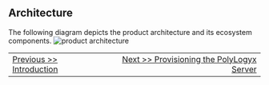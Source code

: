 Architecture
------------

The following diagram depicts the product architecture and its ecosystem
components.
![product architecture](https://github.com/preetpoly/test/blob/master/Presentation2.png)



|										|																							|
|:---									|													   								    ---:|
|[Previous >> Introduction](Readme.md)  | [Next >> Provisioning the PolyLogyx Server](../02_Provisioning_Polylogyx_Server/Readme.md)|
